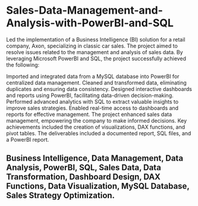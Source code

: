 # Sales-Data-Management-and-Analysis-with-PowerBI-and-SQL
Led the implementation of a Business Intelligence (BI) solution for a retail company, Axon, specializing in classic car sales. The project aimed to resolve issues related to the management and analysis of sales data. By leveraging Microsoft PowerBI and SQL, the project successfully achieved the following:


Imported and integrated data from a MySQL database into PowerBI for centralized data management.
Cleaned and transformed data, eliminating duplicates and ensuring data consistency.
Designed interactive dashboards and reports using PowerBI, facilitating data-driven decision-making.
Performed advanced analytics with SQL to extract valuable insights to improve sales strategies.
Enabled real-time access to dashboards and reports for effective management.
The project enhanced sales data management, empowering the company to make informed decisions. Key achievements included the creation of visualizations, DAX functions, and pivot tables. The deliverables included a documented report, SQL files, and a PowerBI report.

## Business Intelligence, Data Management, Data Analysis, PowerBI, SQL, Sales Data, Data Transformation, Dashboard Design, DAX Functions, Data Visualization, MySQL Database, Sales Strategy Optimization.
